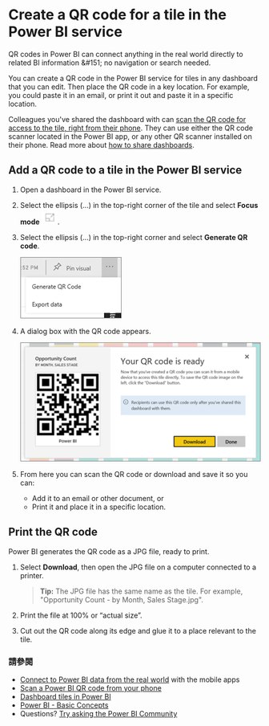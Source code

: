 <properties
   pageTitle="Create a QR code for a tile"
   description="QR codes in Power BI can connect anything in the real world directly to related BI information in the Power BI mobile app, no search needed."
   services="powerbi"
   documentationCenter=""
   authors="maggiesMSFT"
   manager="mblythe"
   backup=""
   editor=""
   tags=""
   qualityFocus="no"
   qualityDate=""/>

<tags
   ms.service="powerbi"
   ms.devlang="NA"
   ms.topic="article"
   ms.tgt_pltfrm="NA"
   ms.workload="powerbi"
   ms.date="09/29/2016"
   ms.author="maggies"/>

# Create a QR code for a tile in the Power BI service

QR codes in Power BI can connect anything in the real world directly to related BI information &amp;#151; no navigation or search needed.

You can create a QR code in the Power BI service for tiles in any dashboard that you can edit. Then place the QR code in a key location. For example, you could paste it in an email, or print it out and paste it in a specific location. 

Colleagues you've shared the dashboard with can <bpt id="p1">[</bpt>scan the QR code for access to the tile, right from their phone<ept id="p1">](powerbi-mobile-qr-code-for-tile.md)</ept>. They can use either the QR code scanner located in the Power BI app, or any other QR scanner installed on their phone. Read more about <bpt id="p1">[</bpt>how to share dashboards<ept id="p1">](powerbi-service-how-should-i-share-my-dashboard.md)</ept>.

## Add a QR code to a tile in the Power BI service

1. Open a dashboard in the Power BI service.

2. Select the ellipsis (...) in the top-right corner of the tile and select <bpt id="p1">**</bpt>Focus mode<ept id="p1">**</ept> <ph id="ph1">![](media/powerbi-service-qr-code-for-tile/fullscreen-icon.jpg)</ph>.

2. Select the ellipsis (...) in the top-right corner and select <bpt id="p1">**</bpt>Generate QR code<ept id="p1">**</ept>. 

    ![](media/powerbi-service-qr-code-for-tile/powerbi_generate_qrcode.png)

3. A dialog box with the QR code appears. 

    ![](media/powerbi-service-qr-code-for-tile/pbi_qrcode_opportunity_count.png)

4. From here you can scan the QR code or download and save it so you can: 

     - Add it to an email or other document, or 
     - Print it and place it in a specific location. 

## Print the QR code

Power BI generates the QR code as a JPG file, ready to print. 

1. Select <bpt id="p1">**</bpt>Download<ept id="p1">**</ept>, then open the JPG file on a computer connected to a printer.  

    ><bpt id="p1">**</bpt>Tip:<ept id="p1">**</ept> The JPG file has the same name as the tile. For example, "Opportunity Count - by Month, Sales Stage.jpg".

2. Print the file at 100% or “actual size”.  

3. Cut out the QR code along its edge and glue it to a place relevant to the tile. 


### 請參閱

-  <bpt id="p1">[</bpt>Connect to Power BI data from the real world<ept id="p1">](powerbi-mobile-data-in-real-world-context.md)</ept> with the mobile apps
-  [Scan a Power BI QR code from your phone](powerbi-mobile-qr-code-for-tile.md)
-  [Dashboard tiles in Power BI](powerbi-service-dashboard-tiles.md)
-  [Power BI - Basic Concepts](powerbi-service-basic-concepts.md)
- Questions? [Try asking the Power BI Community](http://community.powerbi.com/)
